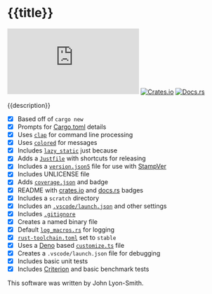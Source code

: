 # {{title}}

[![coverage](https://shields.io/endpoint?url=https://raw.githubusercontent.com/{{alias}}/{{projectName}}/main/coverage.json)](https://github.com/{{alias}}/{{projectName}}/blob/main/coverage.json)
[![Crates.io](https://img.shields.io/crates/v/{{projectName}}.svg)](https://crates.io/crates/{{projectName}})
[![Docs.rs](https://docs.rs/{{projectName}}/badge.svg)](https://docs.rs/{{projectName}})

{{description}}

- [x] Based off of `cargo new`
- [x] Prompts for [Cargo.toml](./Cargo.toml) details
- [x] Uses [`clap`](https://crates.io/crates/clap) for command line processing
- [x] Uses [`colored`](https://crates.io/crates/colored) for messages
- [x] Includes [`lazy_static`](https://crates.io/crates/lazy_static) just because
- [x] Adds a [`Justfile`](https://crates.io/crates/just) with shortcuts for releasing
- [x] Includes a [`version.json5`](./version.json5) file for use with [StampVer](https://crates.io/crates/stampver)
- [x] Includes UNLICENSE file
- [x] Adds [`coverage.json`](./coverage.json) and badge
- [x] README with [crates.io](https://crates.io/) and [docs.rs](https://docs.rs/) badges
- [x] Includes a `scratch` directory
- [x] Includes an [`.vscode/launch.json`](.vscode/launch.json) and other settings
- [x] Includes [`.gitignore`](./.gitignore)
- [x] Creates a named binary file
- [x] Default [`log_macros.rs`](./src/log_macros.rs) for logging
- [x] [`rust-toolchain.toml`](./rust-toolchain.toml) set to `stable`
- [x] Uses a [Deno](https://deno.land/) based [`customize.ts`](./customize.ts) file
- [x] Creates a `.vscode/launch.json` file for debugging
- [x] Includes basic unit tests
- [x] Includes [Criterion](https://crates.io/crates/criterion) and basic benchmark tests

This software was written by John Lyon-Smith.